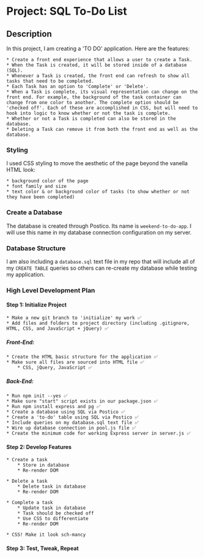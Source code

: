 # Project: SQL To-Do List

## Description
In this project, I am creating a 'TO DO' application. Here are the features:

    * Create a front end experience that allows a user to create a Task.
    * When the Task is created, it will be stored inside of a database (SQL).
    * Whenever a Task is created, the front end can refresh to show all tasks that need to be completed.
    * Each Task has an option to 'Complete' or 'Delete'.
    * When a Task is complete, its visual representation can change on the front end. For example, the background of the task container can change from one color to another. The complete option should be 'checked off'. Each of these are accomplished in CSS, but will need to hook into logic to know whether or not the task is complete.
    * Whether or not a Task is completed can also be stored in the database.
    * Deleting a Task can remove it from both the front end as well as the database.

### Styling
I used CSS styling to move the aesthetic of the page beyond the vanella HTML look:

    * background color of the page
    * font family and size
    * text color & or background color of tasks (to show whether or not they have been completed)

### Create a Database
The database is created through Postico. Its name is `weekend-to-do-app`.
I will use this name in my database connection configuration on my server.

### Database Structure
I am also including a `database.sql` text file in my repo that will include all of my
`CREATE TABLE` queries so others can re-create my database while testing my application.

### High Level Development Plan
#### Step 1: Initialize Project
    * Make a new git branch to 'initialize' my work ✅
    * Add files and folders to project directory (including .gitignore, HTML, CSS, and JavaScript + jQuery) ✅

##### Front-End:
    * Create the HTML basic structure for the application ✅
    * Make sure all files are sourced into HTML file ✅
        * CSS, jQuery, JavaScript ✅

##### Back-End:
    * Run npm init --yes ✅
    * Make sure "start" script exists in our package.json ✅
    * Run npm install express and pg ✅
    * Create a database using SQL via Postico ✅
    * Create a 'to-do' table using SQL via Postico ✅
    * Include queries on my database.sql text file ✅
    * Wire up database connection in pool.js file ✅
    * Create the minimum code for working Express server in server.js ✅

#### Step 2: Develop Features
    * Create a task
        * Store in database
        * Re-render DOM

    * Delete a task
        * Delete task in database
        * Re-render DOM

    * Complete a task
        * Update task in database
        * Task should be checked off
        * Use CSS to differentiate
        * Re-render DOM

    * CSS! Make it look sch-mancy

#### Step 3: Test, Tweak, Repeat
